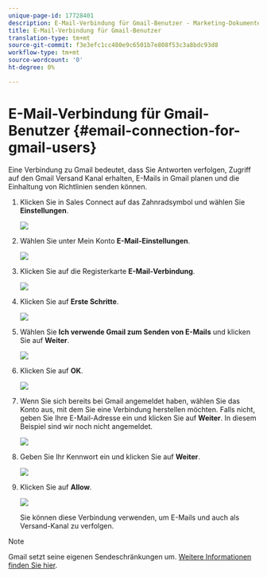 ```yaml
---
unique-page-id: 17728401
description: E-Mail-Verbindung für Gmail-Benutzer - Marketing-Dokumente - Produktdokumentation
title: E-Mail-Verbindung für Gmail-Benutzer
translation-type: tm+mt
source-git-commit: f3e3efc1cc480e9c6501b7e808f53c3a8bdc93d8
workflow-type: tm+mt
source-wordcount: '0'
ht-degree: 0%

---
```



# E-Mail-Verbindung für Gmail-Benutzer {#email-connection-for-gmail-users}

Eine Verbindung zu Gmail bedeutet, dass Sie Antworten verfolgen, Zugriff auf den Gmail Versand Kanal erhalten, E-Mails in Gmail planen und die Einhaltung von Richtlinien senden können.

1. Klicken Sie in Sales Connect auf das Zahnradsymbol und wählen Sie **Einstellungen**.

   ![](assets/one.png)

1. Wählen Sie unter Mein Konto **E-Mail-Einstellungen**.

   ![](assets/two.png)

1. Klicken Sie auf die Registerkarte **E-Mail-Verbindung**.

   ![](assets/three.png)

1. Klicken Sie auf **Erste Schritte**.

   ![](assets/four.png)

1. Wählen Sie **Ich verwende Gmail zum Senden von E-Mails** und klicken Sie auf **Weiter**.

   ![](assets/five.png)

1. Klicken Sie auf **OK**.

   ![](assets/six.png)

1. Wenn Sie sich bereits bei Gmail angemeldet haben, wählen Sie das Konto aus, mit dem Sie eine Verbindung herstellen möchten. Falls nicht, geben Sie Ihre E-Mail-Adresse ein und klicken Sie auf **Weiter**. In diesem Beispiel sind wir noch nicht angemeldet.

   ![](assets/seven.png)

1. Geben Sie Ihr Kennwort ein und klicken Sie auf **Weiter**.

   ![](assets/eight.png)

1. Klicken Sie auf **Allow**.

   ![](assets/nine.png)

   Sie können diese Verbindung verwenden, um E-Mails und auch als Versand-Kanal zu verfolgen.

>[!NOTE]
>
>Gmail setzt seine eigenen Sendeschränkungen um. [Weitere Informationen finden Sie hier](/help/marketo/product-docs/marketo-sales-connect/email/email-delivery/email-connection-throttling.md#email-provider-limits).
